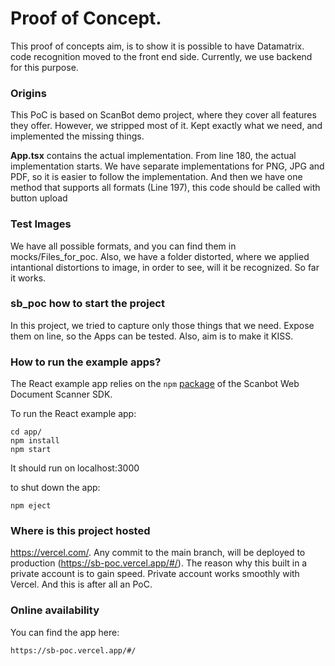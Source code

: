 # Proof of Concept.
This proof of concepts aim, is to show it is possible to have Datamatrix. code recognition moved to the
front end side. Currently, we use backend for this purpose. 

### Origins
This PoC is based on ScanBot demo project, where they cover all features they offer. However, we stripped most of it.
Kept exactly what we need, and implemented the missing things.

**App.tsx** contains the actual implementation. From line 180, the actual implementation starts.
We have separate implementations for PNG, JPG and PDF, so it is easier to follow the implementation. 
And then we have one method that supports all formats (Line 197),
this code should be called with button upload

### Test Images
We have all possible formats, and you can find them in mocks/Files_for_poc.
Also, we have a folder distorted, where we applied intantional distortions to image, in order to see,
will it be recognized. So far it works.

### sb_poc how to start the project
In this project, we tried to capture only those things that we need.
Expose them on line, so the Apps can be tested. Also, aim is to make it KISS.

### How to run the example apps?
The React example app relies on the `npm` [package](https://www.npmjs.com/package/scanbot-web-sdk)
of the Scanbot Web Document Scanner SDK.

To run the React example app:
```
cd app/
npm install
npm start
```
It should run on localhost:3000

to shut down the app:
```
npm eject
```

### Where is this project hosted
https://vercel.com/. Any commit to the main branch, will be deployed to production (https://sb-poc.vercel.app/#/).
The reason why this built in a private account is to gain speed. 
Private account works smoothly with Vercel. And this is after all an PoC.


### Online availability
You can find the app here:
```
https://sb-poc.vercel.app/#/
```